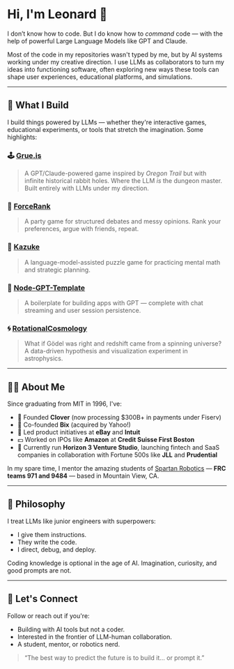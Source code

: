 # Hi, I'm Leonard 👋

I don’t know how to code. But I do know how to *command* code — with the help of powerful Large Language Models like GPT and Claude.

Most of the code in my repositories wasn't typed by me, but by AI systems working under my creative direction. I use LLMs as collaborators to turn my ideas into functioning software, often exploring new ways these tools can shape user experiences, educational platforms, and simulations.

---

## 🔧 What I Build
I build things powered by LLMs — whether they're interactive games, educational experiments, or tools that stretch the imagination. Some highlights:

### 🕹 [Grue.is](https://github.com/lrspeiser/Grue.is)
> A GPT/Claude-powered game inspired by *Oregon Trail* but with infinite historical rabbit holes. Where the LLM *is* the dungeon master. Built entirely with LLMs under my direction.

### 🎯 [ForceRank](https://github.com/lrspeiser/ForceRank)
> A party game for structured debates and messy opinions. Rank your preferences, argue with friends, repeat.

### 🧩 [Kazuke](https://github.com/lrspeiser/Kazuke)
> A language-model-assisted puzzle game for practicing mental math and strategic planning.

### 🔁 [Node-GPT-Template](https://github.com/lrspeiser/Node-GPT-Template)
> A boilerplate for building apps with GPT — complete with chat streaming and user session persistence.

### 🌀 [RotationalCosmology](https://github.com/lrspeiser/RotationalCosmology)
> What if Gödel was right and redshift came from a spinning universe? A data-driven hypothesis and visualization experiment in astrophysics.

---

## 👨‍💼 About Me

Since graduating from MIT in 1996, I've:
- 🚀 Founded **Clover** (now processing $300B+ in payments under Fiserv)
- 💼 Co-founded **Bix** (acquired by Yahoo!)
- 🛒 Led product initiatives at **eBay** and **Intuit**
- 💵 Worked on IPOs like **Amazon** at **Credit Suisse First Boston**
- 🧠 Currently run **Horizon 3 Venture Studio**, launching fintech and SaaS companies in collaboration with Fortune 500s like **JLL** and **Prudential**

In my spare time, I mentor the amazing students of [Spartan Robotics](https://www.frc971.org/) — **FRC teams 971 and 9484** — based in Mountain View, CA.

---

## 🤖 Philosophy

I treat LLMs like junior engineers with superpowers:
- I give them instructions.
- They write the code.
- I direct, debug, and deploy.

Coding knowledge is optional in the age of AI. Imagination, curiosity, and good prompts are not.

---

## 🧠 Let's Connect

Follow or reach out if you're:
- Building with AI tools but not a coder.
- Interested in the frontier of LLM-human collaboration.
- A student, mentor, or robotics nerd.

> “The best way to predict the future is to build it… or prompt it.”

